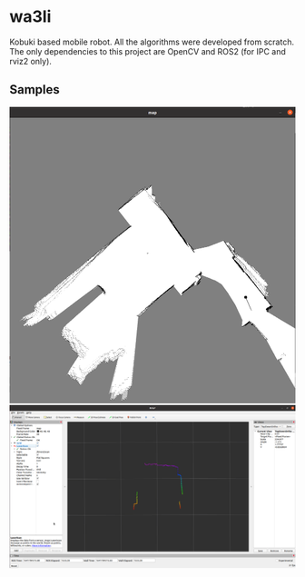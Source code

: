 # wa3li

Kobuki based mobile robot. All the algorithms were developed from scratch. The only dependencies to
this project are OpenCV and ROS2 (for IPC and rviz2 only).

## Samples
<p align="center">   
<img src=screenshots/slam.png>
<img src=screenshots/scan.png>
</p>
